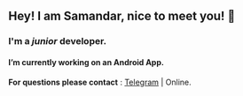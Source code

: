 ## Hey! I am Samandar, nice to meet you! 👋

### I'm a _junior_ developer.
#### I’m currently working on an Android App. 
**For questions please contact** : [Telegram]("https://t.me/turopovv") | Online.

